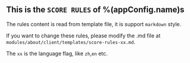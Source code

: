 ## This is the `SCORE RULES` of %(appConfig.name)s

The rules content is read from template file, it is support `markdown` style.

If you want to change these rules, please modify the .md file at `modules/about/client/templates/score-rules-xx.md`.

The `xx` is the language flag, like `zh`,`en` etc.